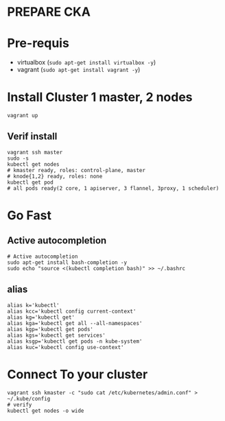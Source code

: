 # PREPARE CKA

# Pre-requis
- virtualbox (`sudo apt-get install virtualbox -y`)
- vagrant (`sudo apt-get install vagrant -y`)

# Install Cluster 1 master, 2 nodes
```
vagrant up
```
## Verif install
```
vagrant ssh master
sudo -s
kubectl get nodes
# kmaster ready, roles: control-plane, master
# knode{1,2} ready, roles: none
kubectl get pod
# all pods ready(2 core, 1 apiserver, 3 flannel, 3proxy, 1 scheduler)
```

# Go Fast
## Active autocompletion
```
# Active autocompletion
sudo apt-get install bash-completion -y
sudo echo "source <(kubectl completion bash)" >> ~/.bashrc
```

## alias
```
alias k='kubectl'
alias kcc='kubectl config current-context'
alias kg='kubectl get'
alias kga='kubectl get all --all-namespaces'
alias kgp='kubectl get pods'
alias kgs='kubectl get services'
alias ksgp='kubectl get pods -n kube-system'
alias kuc='kubectl config use-context'
```

# Connect To your cluster
```
vagrant ssh kmaster -c "sudo cat /etc/kubernetes/admin.conf" > ~/.kube/config
# verify 
kubectl get nodes -o wide
```